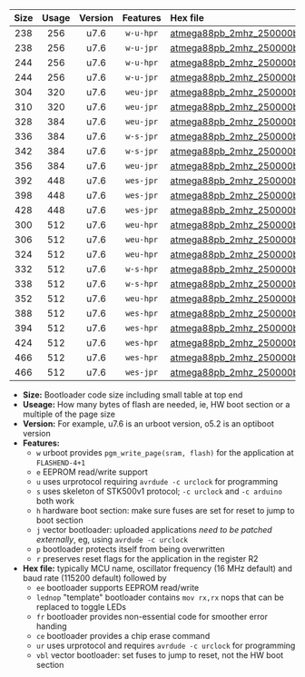 |Size|Usage|Version|Features|Hex file|
|:-:|:-:|:-:|:-:|:--|
|238|256|u7.6|`w-u-hpr`|[atmega88pb_2mhz_250000bps_ur.hex](https://raw.githubusercontent.com/stefanrueger/urboot/main/atmega88pb_2mhz_250000bps_ur.hex)|
|238|256|u7.6|`w-u-jpr`|[atmega88pb_2mhz_250000bps_ur_vbl.hex](https://raw.githubusercontent.com/stefanrueger/urboot/main/atmega88pb_2mhz_250000bps_ur_vbl.hex)|
|244|256|u7.6|`w-u-hpr`|[atmega88pb_2mhz_250000bps_lednop_ur.hex](https://raw.githubusercontent.com/stefanrueger/urboot/main/atmega88pb_2mhz_250000bps_lednop_ur.hex)|
|244|256|u7.6|`w-u-jpr`|[atmega88pb_2mhz_250000bps_lednop_ur_vbl.hex](https://raw.githubusercontent.com/stefanrueger/urboot/main/atmega88pb_2mhz_250000bps_lednop_ur_vbl.hex)|
|304|320|u7.6|`weu-jpr`|[atmega88pb_2mhz_250000bps_ee_ur_vbl.hex](https://raw.githubusercontent.com/stefanrueger/urboot/main/atmega88pb_2mhz_250000bps_ee_ur_vbl.hex)|
|310|320|u7.6|`weu-jpr`|[atmega88pb_2mhz_250000bps_ee_lednop_ur_vbl.hex](https://raw.githubusercontent.com/stefanrueger/urboot/main/atmega88pb_2mhz_250000bps_ee_lednop_ur_vbl.hex)|
|328|384|u7.6|`weu-jpr`|[atmega88pb_2mhz_250000bps_ee_lednop_fr_ur_vbl.hex](https://raw.githubusercontent.com/stefanrueger/urboot/main/atmega88pb_2mhz_250000bps_ee_lednop_fr_ur_vbl.hex)|
|336|384|u7.6|`w-s-jpr`|[atmega88pb_2mhz_250000bps_vbl.hex](https://raw.githubusercontent.com/stefanrueger/urboot/main/atmega88pb_2mhz_250000bps_vbl.hex)|
|342|384|u7.6|`w-s-jpr`|[atmega88pb_2mhz_250000bps_lednop_vbl.hex](https://raw.githubusercontent.com/stefanrueger/urboot/main/atmega88pb_2mhz_250000bps_lednop_vbl.hex)|
|356|384|u7.6|`weu-jpr`|[atmega88pb_2mhz_250000bps_ee_lednop_fr_ce_ur_vbl.hex](https://raw.githubusercontent.com/stefanrueger/urboot/main/atmega88pb_2mhz_250000bps_ee_lednop_fr_ce_ur_vbl.hex)|
|392|448|u7.6|`wes-jpr`|[atmega88pb_2mhz_250000bps_ee_vbl.hex](https://raw.githubusercontent.com/stefanrueger/urboot/main/atmega88pb_2mhz_250000bps_ee_vbl.hex)|
|398|448|u7.6|`wes-jpr`|[atmega88pb_2mhz_250000bps_ee_lednop_vbl.hex](https://raw.githubusercontent.com/stefanrueger/urboot/main/atmega88pb_2mhz_250000bps_ee_lednop_vbl.hex)|
|428|448|u7.6|`wes-jpr`|[atmega88pb_2mhz_250000bps_ee_lednop_fr_vbl.hex](https://raw.githubusercontent.com/stefanrueger/urboot/main/atmega88pb_2mhz_250000bps_ee_lednop_fr_vbl.hex)|
|300|512|u7.6|`weu-hpr`|[atmega88pb_2mhz_250000bps_ee_ur.hex](https://raw.githubusercontent.com/stefanrueger/urboot/main/atmega88pb_2mhz_250000bps_ee_ur.hex)|
|306|512|u7.6|`weu-hpr`|[atmega88pb_2mhz_250000bps_ee_lednop_ur.hex](https://raw.githubusercontent.com/stefanrueger/urboot/main/atmega88pb_2mhz_250000bps_ee_lednop_ur.hex)|
|324|512|u7.6|`weu-hpr`|[atmega88pb_2mhz_250000bps_ee_lednop_fr_ur.hex](https://raw.githubusercontent.com/stefanrueger/urboot/main/atmega88pb_2mhz_250000bps_ee_lednop_fr_ur.hex)|
|332|512|u7.6|`w-s-hpr`|[atmega88pb_2mhz_250000bps.hex](https://raw.githubusercontent.com/stefanrueger/urboot/main/atmega88pb_2mhz_250000bps.hex)|
|338|512|u7.6|`w-s-hpr`|[atmega88pb_2mhz_250000bps_lednop.hex](https://raw.githubusercontent.com/stefanrueger/urboot/main/atmega88pb_2mhz_250000bps_lednop.hex)|
|352|512|u7.6|`weu-hpr`|[atmega88pb_2mhz_250000bps_ee_lednop_fr_ce_ur.hex](https://raw.githubusercontent.com/stefanrueger/urboot/main/atmega88pb_2mhz_250000bps_ee_lednop_fr_ce_ur.hex)|
|388|512|u7.6|`wes-hpr`|[atmega88pb_2mhz_250000bps_ee.hex](https://raw.githubusercontent.com/stefanrueger/urboot/main/atmega88pb_2mhz_250000bps_ee.hex)|
|394|512|u7.6|`wes-hpr`|[atmega88pb_2mhz_250000bps_ee_lednop.hex](https://raw.githubusercontent.com/stefanrueger/urboot/main/atmega88pb_2mhz_250000bps_ee_lednop.hex)|
|424|512|u7.6|`wes-hpr`|[atmega88pb_2mhz_250000bps_ee_lednop_fr.hex](https://raw.githubusercontent.com/stefanrueger/urboot/main/atmega88pb_2mhz_250000bps_ee_lednop_fr.hex)|
|466|512|u7.6|`wes-hpr`|[atmega88pb_2mhz_250000bps_ee_lednop_fr_ce.hex](https://raw.githubusercontent.com/stefanrueger/urboot/main/atmega88pb_2mhz_250000bps_ee_lednop_fr_ce.hex)|
|466|512|u7.6|`wes-jpr`|[atmega88pb_2mhz_250000bps_ee_lednop_fr_ce_vbl.hex](https://raw.githubusercontent.com/stefanrueger/urboot/main/atmega88pb_2mhz_250000bps_ee_lednop_fr_ce_vbl.hex)|

- **Size:** Bootloader code size including small table at top end
- **Useage:** How many bytes of flash are needed, ie, HW boot section or a multiple of the page size
- **Version:** For example, u7.6 is an urboot version, o5.2 is an optiboot version
- **Features:**
  + `w` urboot provides `pgm_write_page(sram, flash)` for the application at `FLASHEND-4+1`
  + `e` EEPROM read/write support
  + `u` uses urprotocol requiring `avrdude -c urclock` for programming
  + `s` uses skeleton of STK500v1 protocol; `-c urclock` and `-c arduino` both work
  + `h` hardware boot section: make sure fuses are set for reset to jump to boot section
  + `j` vector bootloader: uploaded applications *need to be patched externally*, eg, using `avrdude -c urclock`
  + `p` bootloader protects itself from being overwritten
  + `r` preserves reset flags for the application in the register R2
- **Hex file:** typically MCU name, oscillator frequency (16 MHz default) and baud rate (115200 default) followed by
  + `ee` bootloader supports EEPROM read/write
  + `lednop` "template" bootloader contains `mov rx,rx` nops that can be replaced to toggle LEDs
  + `fr` bootloader provides non-essential code for smoother error handing
  + `ce` bootloader provides a chip erase command
  + `ur` uses urprotocol and requires `avrdude -c urclock` for programming
  + `vbl` vector bootloader: set fuses to jump to reset, not the HW boot section
